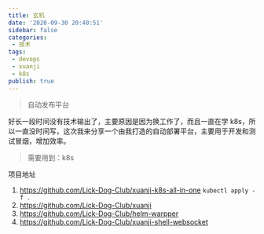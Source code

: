 ```yaml
---
title: 玄机
date: '2020-09-30 20:40:51'
sidebar: false
categories:
 - 技术
tags:
 - devops
 - xuanji
 - k8s
publish: true
---
```


> 自动发布平台


好长一段时间没有技术输出了，主要原因是因为换工作了，而且一直在学 k8s，所以一直没时间写，这次我来分享一个由我打造的自动部署平台，主要用于开发和测试冒烟，增加效率。



>  需要用到：k8s



项目地址

1. https://github.com/Lick-Dog-Club/xuanji-k8s-all-in-one `kubectl apply -f .`
2. https://github.com/Lick-Dog-Club/xuanji
3. https://github.com/Lick-Dog-Club/helm-warpper
4. https://github.com/Lick-Dog-Club/xuanji-shell-websocket